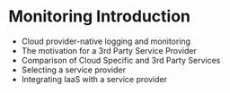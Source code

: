 # Monitoring Introduction

* Cloud provider-native logging and monitoring
* The motivation for a 3rd Party Service Provider
* Comparison of Cloud Specific and 3rd Party Services
* Selecting a service provider
* Integrating IaaS with a service provider



